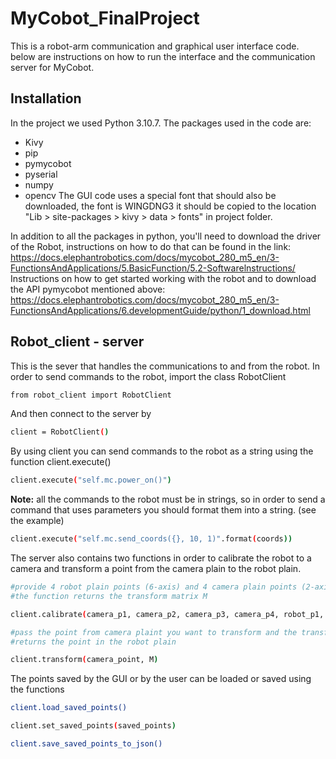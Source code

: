 # MyCobot_FinalProject
This is a robot-arm communication and graphical user interface code.
below are instructions on how to run the interface and the communication server for MyCobot.

## Installation
In the project we used Python 3.10.7.
The packages used in the code are:
- Kivy
- pip
- pymycobot
- pyserial
- numpy
- opencv
The GUI code uses a special font that should also be downloaded, the font is WINGDNG3 it should be copied to the location "Lib > site-packages > kivy > data > fonts" in project folder.

In addition to all the packages in python, you'll need to download the driver of the Robot, instructions on how to do that can be found in the link:
https://docs.elephantrobotics.com/docs/mycobot_280_m5_en/3-FunctionsAndApplications/5.BasicFunction/5.2-Softwarelnstructions/
Instructions on how to get started working with the robot and to download the API pymycobot mentioned above:
https://docs.elephantrobotics.com/docs/mycobot_280_m5_en/3-FunctionsAndApplications/6.developmentGuide/python/1_download.html

## Robot_client - server
This is the sever that handles the communications to and from the robot.
In order to send commands to the robot, import the class RobotClient 

```bash
from robot_client import RobotClient
```
And then connect to the server by
```bash
client = RobotClient()
```
By using client you can send commands to the robot as a string using the function client.execute()
```bash
client.execute("self.mc.power_on()")
```
**Note:** all the commands to the robot must be in strings, so in order to send a command that uses parameters you should format them into a string. (see the example)
```bash
client.execute("self.mc.send_coords({}, 10, 1)".format(coords))
```
The server also contains two functions in order to calibrate the robot to a camera and transform a point from the camera plain to the robot plain.
```bash
#provide 4 robot plain points (6-axis) and 4 camera plain points (2-axis)
#the function returns the transform matrix M

client.calibrate(camera_p1, camera_p2, camera_p3, camera_p4, robot_p1, robot_p2, robot_p3, robot_p4)

#pass the point from camera plaint you want to transform and the transform matrix M
#returns the point in the robot plain

client.transform(camera_point, M)
```
The points saved by the GUI or by the user can be loaded or saved using the functions 
```bash
client.load_saved_points()

client.set_saved_points(saved_points)

client.save_saved_points_to_json()
```

